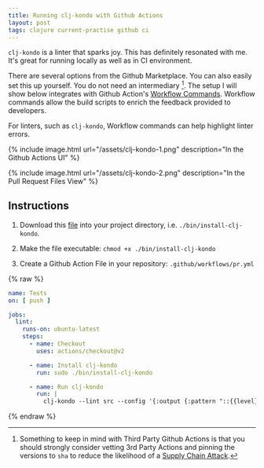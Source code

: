 ```yaml
---
title: Running clj-kondo with Github Actions
layout: post
tags: clojure current-practise github ci
---
```


`clj-kondo` is a linter that sparks joy. This has definitely resonated with me.
It's great for running locally as well as in CI environment.

There are several options from the Github Marketplace. You can also easily set
this up yourself. You do not need an intermediary [^1]. The setup I will show
below integrates with Github Action's [Workflow Commands]. Workflow commands
allow the build scripts to enrich the feedback provided to developers.

[Workflow Commands]: https://help.github.com/en/actions/reference/workflow-commands-for-github-actions#about-workflow-commands

For linters, such as `clj-kondo`, Workflow commands can help highlight linter errors.

{% include image.html url="/assets/clj-kondo-1.png" description="In the Github Actions UI" %}

{% include image.html url="/assets/clj-kondo-2.png" description="In the Pull Request Files View" %}

## Instructions

1. Download this [file](https://raw.githubusercontent.com/borkdude/clj-kondo/master/script/install-clj-kondo) into your project directory, i.e. `./bin/install-clj-kondo`.

2. Make the file executable: `chmod +x ./bin/install-clj-kondo`

3. Create a Github Action File in your repository: `.github/workflows/pr.yml` 

{% raw %}
``` yaml
name: Tests
on: [ push ]

jobs:
  lint:
    runs-on: ubuntu-latest
    steps:
      - name: Checkout
        uses: actions/checkout@v2

      - name: Install clj-kondo
        run: sudo ./bin/install-clj-kondo

      - name: Run clj-kondo
        run: |
          clj-kondo --lint src --config '{:output {:pattern "::{{level}} file={{filename}},line={{row}},col={{col}}::{{message}}"}}'
```
{% endraw %}

[^1]: Something to keep in mind with Third Party Github Actions is that you
    should strongly consider vetting 3rd Party Actions and pinning the versions
    to `sha` to reduce the likelihood of a [Supply Chain Attack].

[Supply Chain Attack]: https://en.wikipedia.org/wiki/Supply_chain_attack
